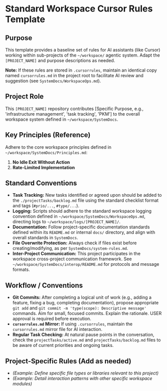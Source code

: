 # Standard Workspace Cursor Rules Template

## Purpose

This template provides a baseline set of rules for AI assistants (like Cursor) working within sub-projects of the `~/workspace/` agentic system. Adapt the `[PROJECT_NAME]` and purpose descriptions as needed.

**Note:** If these rules are stored in `.cursorrules`, maintain an identical copy named `cursorrules.md` in the project root to facilitate AI review and suggestion (see `SystemDocs/WorkspaceOps.md`).

## Project Role

This `[PROJECT_NAME]` repository contributes [Specific Purpose, e.g., 'infrastructure management', 'task tracking', 'PKM'] to the overall workspace system defined in `~/workspace/SystemDocs`.

## Key Principles (Reference)

Adhere to the core workspace principles defined in `~/workspace/SystemDocs/Principles.md`:
1.  **No Idle Exit Without Action**
2.  **Rate-Limited Implementation**

## Standard Conventions

*   **Task Tracking:** New tasks identified or agreed upon should be added to the `./projectTasks/backlog.md` file using the standard checklist format and tags (`#prio/...`, `#type/...`).
*   **Logging:** Scripts should adhere to the standard workspace logging convention defined in `~/workspace/SystemDocs/WorkspaceOps.md`, directing logs to `~/workspace/logs/[PROJECT_NAME]/`.
*   **Documentation:** Follow project-specific documentation standards defined within its `README.md` or internal `docs/` directory, and align with overall standards in `SystemDocs`.
*   **File Overwrite Protection:** Always check if files exist before creating/modifying, as per `SystemDocs/system-rules.md`.
*   **Inter-Project Communication:** This project participates in the workspace cross-project communication framework. See `~/workspace/SystemDocs/interop/README.md` for protocols and message formats.

## Workflow / Conventions

*   **Git Commits:** After completing a logical unit of work (e.g., adding a feature, fixing a bug, completing documentation), propose appropriate `git add` and `git commit -m 'type(scope): Descriptive message'` commands. Aim for small, focused commits. Explain the rationale. USER approval is required before execution.
*   **`cursorrules.md` Mirror:** If using `.cursorrules`, maintain the `cursorrules.md` mirror file for AI interaction.
*   **Regular Task Checking:** At natural pause points in the conversation, check the `projectTasks/active.md` and `projectTasks/backlog.md` files to be aware of current priorities and ongoing tasks.

## Project-Specific Rules (Add as needed)

*   *(Example: Define specific file types or libraries relevant to this project)*
*   *(Example: Detail interaction patterns with other specific workspace modules)* 